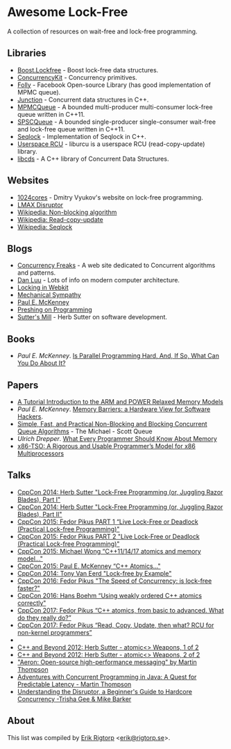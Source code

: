 # Awesome Lock-Free

A collection of resources on wait-free and lock-free programming.

## Libraries

* [Boost.Lockfree](http://www.boost.org/doc/libs/1_60_0/doc/html/lockfree.html) - Boost lock-free data structures.
* [ConcurrencyKit](https://github.com/concurrencykit/ck) - Concurrency primitives.
* [Folly](https://github.com/facebook/folly) - Facebook Open-source Library (has good implementation of MPMC queue).
* [Junction](https://github.com/preshing/junction) - Concurrent data structures in C++.
* [MPMCQueue](https://github.com/rigtorp/MPMCQueue) - A bounded multi-producer multi-consumer lock-free queue written in C++11.
* [SPSCQueue](https://github.com/rigtorp/SPSCQueue) - A bounded single-producer single-consumer wait-free and lock-free queue written in C++11.
* [Seqlock](https://github.com/rigtorp/Seqlock) - Implementation of Seqlock in C++.
* [Userspace RCU](http://liburcu.org/) - liburcu is a userspace RCU (read-copy-update) library.
* [libcds](https://github.com/khizmax/libcds) - A C++ library of Concurrent Data Structures.

## Websites

* [1024cores](http://www.1024cores.net/) - Dmitry Vyukov's website on lock-free programming.
* [LMAX Disruptor](https://lmax-exchange.github.io/disruptor/)
* [Wikipedia: Non-blocking algorithm](https://en.wikipedia.org/wiki/Non-blocking_algorithm)
* [Wikipedia: Read-copy-update](https://en.wikipedia.org/wiki/Read-copy-update)
* [Wikipedia: Seqlock](https://en.wikipedia.org/wiki/Seqlock)

## Blogs

* [Concurrency Freaks](http://concurrencyfreaks.blogspot.com/) - A web site dedicated to Concurrent algorithms and patterns.
* [Dan Luu](http://danluu.com/) - Lots of info on modern computer architecture.
* [Locking in Webkit](https://webkit.org/blog/6161/locking-in-webkit/)
* [Mechanical Sympathy](http://mechanical-sympathy.blogspot.com/)
* [Paul E. McKenney](http://paulmck.livejournal.com/)
* [Preshing on Programming](http://preshing.com/)
* [Sutter's Mill](http://herbsutter.com/) - Herb Sutter on software development.

## Books

* *Paul E. McKenney*. [Is Parallel Programming Hard, And, If So, What Can You Do About It?](https://www.kernel.org/pub/linux/kernel/people/paulmck/perfbook/perfbook.html)

## Papers

* [A Tutorial Introduction to the ARM and POWER Relaxed Memory Models](http://www.cl.cam.ac.uk/~pes20/ppc-supplemental/test7.pdf)
* *Paul E. McKenney*. [Memory Barriers: a Hardware View for Software Hackers](http://irl.cs.ucla.edu/~yingdi/web/paperreading/whymb.2010.06.07c.pdf).
* [Simple, Fast, and Practical Non-Blocking and Blocking Concurrent Queue Algorithms](http://www.research.ibm.com/people/m/michael/podc-1996.pdf) - The Michael - Scott Queue
* *Ulrich Drepper*. [What Every Programmer Should Know About Memory](https://www.akkadia.org/drepper/cpumemory.pdf)
* [x86-TSO: A Rigorous and Usable Programmer’s Model for x86 Multiprocessors](http://www.cl.cam.ac.uk/~pes20/weakmemory/cacm.pdf)

## Talks

* [CppCon 2014: Herb Sutter "Lock-Free Programming (or, Juggling Razor Blades), Part I"](https://www.youtube.com/watch?v=c1gO9aB9nbs)
* [CppCon 2014: Herb Sutter "Lock-Free Programming (or, Juggling Razor Blades), Part II"](https://www.youtube.com/watch?v=CmxkPChOcvw)
* [CppCon 2015: Fedor Pikus PART 1 “Live Lock-Free or Deadlock (Practical Lock-free Programming)"](https://www.youtube.com/watch?v=lVBvHbJsg5Y)
* [CppCon 2015: Fedor Pikus PART 2 "Live Lock-Free or Deadlock (Practical Lock-free Programming)"](https://www.youtube.com/watch?v=1obZeHnAwz4)
* [CppCon 2015: Michael Wong “C++11/14/17 atomics and memory model..."](https://www.youtube.com/watch?v=DS2m7T6NKZQ)
* [CppCon 2015: Paul E. McKenney “C++ Atomics..."](https://www.youtube.com/watch?v=ZrNQKpOypqU)
* [CppCon 2014: Tony Van Eerd "Lock-free by Example"](https://www.youtube.com/watch?v=Xf35TLFKiO8)
* [CppCon 2016: Fedor Pikus "The Speed of Concurrency: is lock-free faster?"](https://www.youtube.com/watch?v=9hJkWwHDDxs)
* [CppCon 2016: Hans Boehm “Using weakly ordered C++ atomics correctly"](https://www.youtube.com/watch?v=M15UKpNlpeM)
* [CppCon 2017: Fedor Pikus “C++ atomics, from basic to advanced. What do they really do?”](https://www.youtube.com/watch?v=ZQFzMfHIxng)
* [CppCon 2017: Fedor Pikus “Read, Copy, Update, then what? RCU for non-kernel programmers”](https://www.youtube.com/watch?v=rxQ5K9lo034)
* []()
* [C++ and Beyond 2012: Herb Sutter - atomic<> Weapons, 1 of 2](https://channel9.msdn.com/Shows/Going+Deep/Cpp-and-Beyond-2012-Herb-Sutter-atomic-Weapons-1-of-2)
* [C++ and Beyond 2012: Herb Sutter - atomic<> Weapons, 2 of 2](https://channel9.msdn.com/Shows/Going+Deep/Cpp-and-Beyond-2012-Herb-Sutter-atomic-Weapons-2-of-2)
* ["Aeron: Open-source high-performance messaging" by Martin Thompson](https://www.youtube.com/watch?v=tM4YskS94b0)
* [Adventures with Concurrent Programming in Java: A Quest for Predictable Latency - Martin Thompson](https://www.youtube.com/watch?v=eKVpea51tvo)
* [Understanding the Disruptor, a Beginner's Guide to Hardcore Concurrency -Trisha Gee & Mike Barker](https://www.youtube.com/watch?v=DCdGlxBbKU4)

## About

This list was compiled by [Erik Rigtorp](http://rigtorp.se)
<[erik@rigtorp.se](mailto:erik@rigtorp.se)>.
